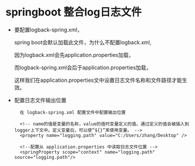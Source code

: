 # springboot 整合log日志文件

- 要配置logback-spring.xml，

    spring boot会默认加载此文件，为什么不配置logback.xml,
    
    因为logback.xml会先application.properties加载，
    
    而logback-spring.xml会后于application.properties加载，
    
    这样我们在application.properties文中设置日志文件名称和文件路径才能生效。
    
    
- 配置日志文件输出位置

        在 logback-spring.xml 配置文件中配置输出位置
        
        <!-- name的值是变量的名称，value的值时变量定义的值。通过定义的值会被插入到logger上下文中。定义变量后，可以使“${}”来使用变量。 -->
        <property name="logging.path" value="C:/Users/zhang/Desktop" />
        
        <!--配置从 application.properties 中读取日志文件位置 -->
        <springProperty scope="context" name="logging.path" source="logging.path"/>